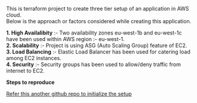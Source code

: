 This is terraform project to create three tier setup of an application in AWS cloud. <br />
Below is the approach or factors considered while creating this application.

**1. High Availalibity** :- Two availability zones eu-west-1b and eu-west-1c have been used within AWS region :- eu-west-1.<br />
**2. Scalability** :- Project is using ASG (Auto Scaling Group) feature of EC2.<br />
**3. Load Balancing** :- Elastic Load Balancer has been used for catering load among EC2 instances.<br />
**4. Security** :- Security groups has been used to allow/deny traffic from internet to EC2.<br />

**Steps to reproduce**

[Refer this another github repo to initialize the setup](https://github.com/hchiao/three-tier-init)
